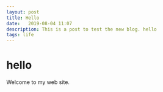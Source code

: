 ```yaml
---
layout: post
title: Hello
date:   2019-08-04 11:07
description: This is a post to test the new blog. hello
tags: life
---
```


# hello

Welcome to my web site.
